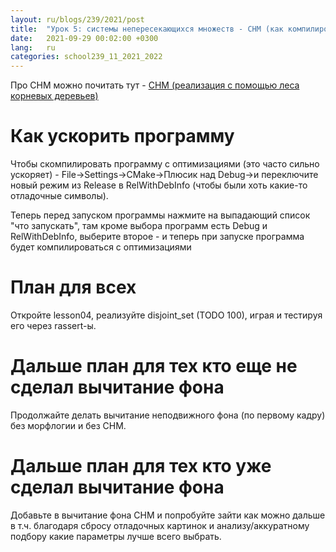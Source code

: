 ```yaml
---
layout: ru/blogs/239/2021/post
title:  "Урок 5: системы непересекающихся множеств - СНМ (как компилировать в Release)"
date:   2021-09-29 00:02:00 +0300
lang:   ru
categories: school239_11_2021_2022
---
```


Про СНМ можно почитать тут - [СНМ (реализация с помощью леса корневых деревьев)](http://neerc.ifmo.ru/wiki/index.php?title=%D0%A1%D0%9D%D0%9C_(%D1%80%D0%B5%D0%B0%D0%BB%D0%B8%D0%B7%D0%B0%D1%86%D0%B8%D1%8F_%D1%81_%D0%BF%D0%BE%D0%BC%D0%BE%D1%89%D1%8C%D1%8E_%D0%BB%D0%B5%D1%81%D0%B0_%D0%BA%D0%BE%D1%80%D0%BD%D0%B5%D0%B2%D1%8B%D1%85_%D0%B4%D0%B5%D1%80%D0%B5%D0%B2%D1%8C%D0%B5%D0%B2))

Как ускорить программу
======

Чтобы скомпилировать программу с оптимизациями (это часто сильно ускоряет) - File->Settings->CMake->Плюсик над Debug->и переключите новый режим из Release в RelWithDebInfo (чтобы были хоть какие-то отладочные символы).

Теперь перед запуском программы нажмите на выпадающий список "что запускать", там кроме выбора программ есть Debug и RelWithDebInfo, выберите второе - и теперь при запуске программа будет компилироваться с оптимизациями

План для всех
======

Откройте lesson04, реализуйте disjoint_set (TODO 100), играя и тестируя его через rassert-ы.

Дальше план для тех кто еще не сделал вычитание фона
======

Продолжайте делать вычитание неподвижного фона (по первому кадру) без морфлогии и без СНМ.

Дальше план для тех кто уже сделал вычитание фона
======

Добавьте в вычитание фона СНМ и попробуйте зайти как можно дальше в т.ч. благодаря сбросу отладочных картинок и анализу/аккуратному подбору какие параметры лучше всего выбрать. 